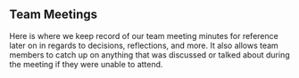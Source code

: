 ## Team Meetings

Here is where we keep record of our team meeting minutes for reference later on in regards to decisions, reflections, and more.
It also allows team members to catch up on anything that was discussed or talked about during the meeting if they were unable to attend.
